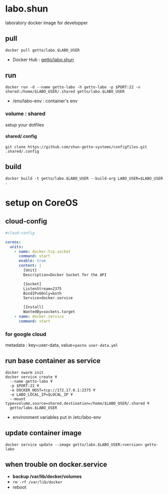 # labo.shun

laboratory docker image for developper


## pull

```
docker pull getto/labo.$LABO_USER
```

* Docker Hub : [getto/labo.shun](https://hub.docker.com/r/getto/labo.shun/)


## run

```
docker run -d --name getto-labo -h getto-labo -p $PORT:22 -v shared:/home/$LABO_USER/.shared getto/labo.$LABO_USER
```

* /env/labo-env : container's env

### volume : shared

setup your dotfiles

#### shared/.config

```
git clone https://github.com/shun-getto-systems/configfiles.git .shared/.config
```


## build

```
docker build -t getto/labo.$LABO_USER --build-arg LABO_USER=$LABO_USER .
```


# setup on CoreOS

## cloud-config

```yml
#cloud-config

coreos:
  units:
    - name: docker-tcp.socket
      command: start
      enable: true
      content: |
        [Unit]
        Description=Docker Socket for the API

        [Socket]
        ListenStream=2375
        BindIPv6Only=both
        Service=docker.service

        [Install]
        WantedBy=sockets.target
    - name: docker.service
      command: start
```

### for google cloud

metadata : key=user-data, value=`paste user-data.yml`


## run base container as service

```
docker swarm init
docker service create ¥
  --name getto-labo ¥
  -p $PORT:22 ¥
  -e DOCKER_HOST=tcp://172.17.0.1:2375 ¥
  -e LABO_LOCAL_IP=$LOCAL_IP ¥
  --mount type=volume,source=shared,destination=/home/$LABO_USER/.shared ¥
  getto/labo.$LABO_USER
```

* environment variables put in /etc/labo-env


## update container image

```
docker service update --image getto/labo.$LABO_USER:<version> getto-labo
```


## when trouble on docker.service

* **backup /var/lib/docker/volumes**
* `rm -rf /var/lib/docker`
* reboot

